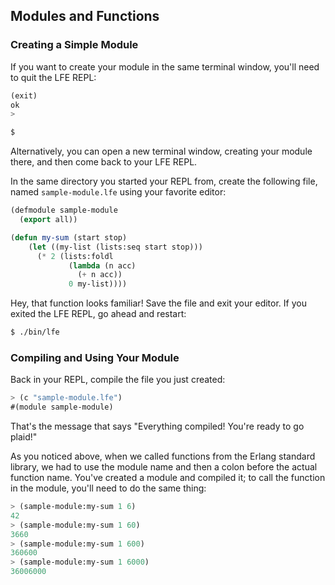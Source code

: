## Modules and Functions

### Creating a Simple Module

If you want to create your module in the same terminal window, you'll need to quit the LFE REPL:

```lisp
(exit)
ok
>
```

```bash
$
```

Alternatively, you can open a new terminal window, creating your module there, and then come back to your LFE REPL.

In the same directory you started your REPL from, create the following file, named ``sample-module.lfe`` using your favorite editor:

```lisp
(defmodule sample-module
  (export all))

(defun my-sum (start stop)
    (let ((my-list (lists:seq start stop)))
      (* 2 (lists:foldl
             (lambda (n acc)
               (+ n acc))
             0 my-list))))
```

Hey, that function looks familiar! Save the file and exit your editor. If you exited the LFE REPL, go ahead and restart:

```bash
$ ./bin/lfe
```

### Compiling and Using Your Module

Back in your REPL, compile the file you just created:

```lisp
> (c "sample-module.lfe")
#(module sample-module)
```

That's the message that says "Everything compiled! You're ready to go plaid!"

As you noticed above, when we called functions from the Erlang standard library, we had to use the module name and then a colon before the actual function name. You've created a module and compiled it; to call the function in the module, you'll need to do the same thing:

```lisp
> (sample-module:my-sum 1 6)
42
> (sample-module:my-sum 1 60)
3660
> (sample-module:my-sum 1 600)
360600
> (sample-module:my-sum 1 6000)
36006000
```

